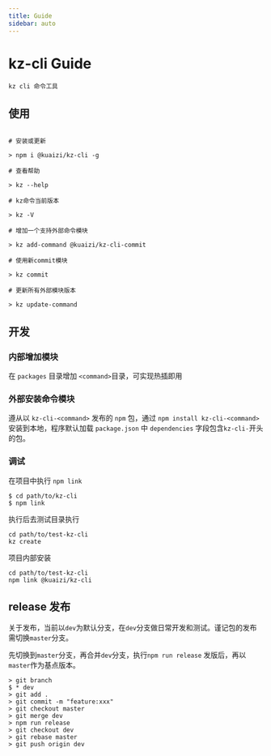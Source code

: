 ```yaml
---
title: Guide
sidebar: auto
---
```


# kz-cli Guide

```
kz cli 命令工具
```

## 使用

```

# 安装或更新

> npm i @kuaizi/kz-cli -g

# 查看帮助

> kz --help

# kz命令当前版本

> kz -V

# 增加一个支持外部命令模块

> kz add-command @kuaizi/kz-cli-commit

# 使用新commit模块

> kz commit

# 更新所有外部模块版本

> kz update-command

```

## 开发

### 内部增加模块

在 `packages` 目录增加 `<command>`目录，可实现热插即用

### 外部安装命令模块

遵从以 `kz-cli-<command>` 发布的 `npm` 包，通过 `npm install kz-cli-<command>` 安装到本地，程序默认加载 `package.json` 中 `dependencies` 字段包含`kz-cli-`开头的包。

### 调试

在项目中执行 `npm link`

```
$ cd path/to/kz-cli
$ npm link
```

执行后去测试目录执行

```
cd path/to/test-kz-cli
kz create
```

项目内部安装

```
cd path/to/test-kz-cli
npm link @kuaizi/kz-cli
```

## release 发布

关于发布，当前以`dev`为默认分支，在`dev`分支做日常开发和测试。谨记包的发布需切换`master`分支。

先切换到`master`分支，再合并`dev`分支，执行`npm run release` 发版后，再以`master`作为基点版本。

```
> git branch
$ * dev
> git add .
> git commit -m "feature:xxx"
> git checkout master
> git merge dev
> npm run release
> git checkout dev
> git rebase master
> git push origin dev
```
